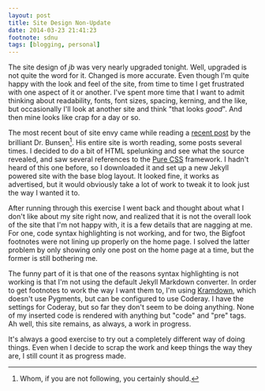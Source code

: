 ```yaml
---
layout: post
title: Site Design Non-Update
date: 2014-03-23 21:41:23
footnote: sdnu
tags: [blogging, personal]
---
```


The site design of *jb* was very nearly upgraded tonight. Well, upgraded is not quite the word for it. Changed is more accurate. Even though I'm quite happy with the look and feel of the site, from time to time I get frustrated with one aspect of it or another. I've spent more time that I want to admit thinking about readability, fonts, font sizes, spacing, kerning, and the like, but occasionally I'll look at another site and think "that looks *good*". And then mine looks like crap for a day or so. 

The most recent bout of site envy came while reading a [recent post][1] by the brilliant Dr. Bunsen[^sdnu1]. His entire site is worth reading, some posts several times. I decided to do a bit of HTML spelunking and see what the source revealed, and saw several references to the [Pure CSS][2] framework. I hadn't heard of this one before, so I downloaded it and set up a new Jekyll powered site with the base blog layout. It looked fine, it works as advertised, but it would obviously take a lot of work to tweak it to look just the way I wanted it to. 

After running through this exercise I went back and thought about what I don't like about my site right now, and realized that it is not the overall look of the site that I'm not happy with, it is a few details that are nagging at me. For one, code syntax highlighting is not working, and for two, the Bigfoot footnotes were not lining up properly on the home page. I solved the latter problem by only showing only one post on the home page at a time, but the former is still bothering me.

The funny part of it is that one of the reasons syntax highlighting is not working is that I'm not using the default Jekyll Markdown converter. In order to get footnotes to work the way I want them to, I'm using [Kramdown][3], which doesn't use Pygments, but can be configured to use Coderay. I have the settings for Coderay, but so far they don't seem to be doing anything. None of my inserted code is rendered with anything but "code" and "pre" tags. Ah well, this site remains, as always, a work in progress. 

It's always a good exercise to try out a completely different way of doing things. Even when I decide to scrap the work and keep things the way they are, I still count it as progress made. 




[^sdnu1]: Whom, if you are not following, you certainly should.


[1]: http://www.drbunsen.org/ski-it-if-you-can-meta/
[2]: http://purecss.io
[3]: http://kramdown.gettalong.org
